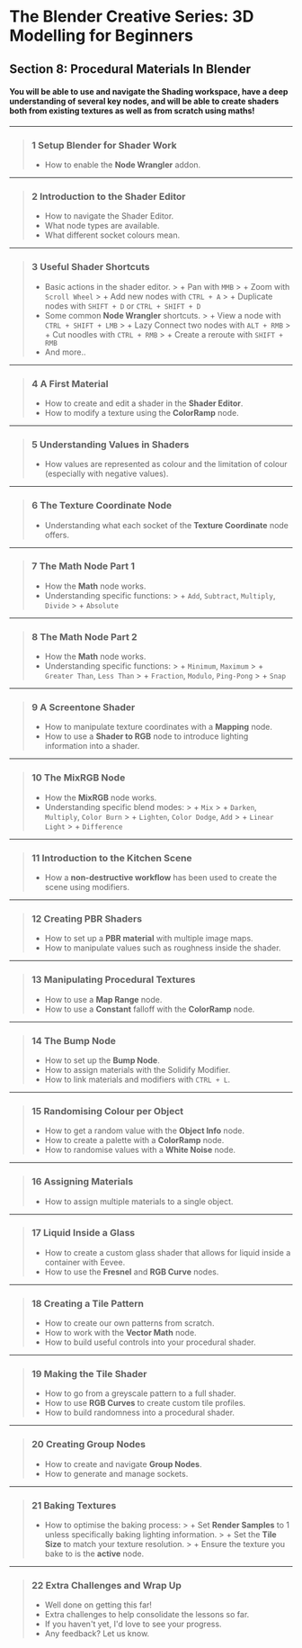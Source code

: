 # The Blender Creative Series: 3D Modelling for Beginners

## Section 8: Procedural Materials In Blender

#### You will be able to use and navigate the Shading workspace, have a deep understanding of several key nodes, and will be able to create shaders both from existing textures as well as from scratch using maths!
---
>### 1 Setup Blender for Shader Work
>+ How to enable the **Node Wrangler** addon.
---
>### 2 Introduction to the Shader Editor
>+ How to navigate the Shader Editor.
>+ What node types are available.
>+ What different socket colours mean.
---
>### 3 Useful Shader Shortcuts
>+ Basic actions in the shader editor.
	>	+ Pan with `MMB`
	>	+ Zoom with `Scroll Wheel`
	>	+ Add new nodes with `CTRL + A`
	>	+ Duplicate nodes with `SHIFT + D` or `CTRL + SHIFT + D`
>+ Some common **Node Wrangler** shortcuts.
	>	+ View a node with `CTRL + SHIFT + LMB`
	>	+ Lazy Connect two nodes with `ALT + RMB`
	>	+ Cut noodles with `CTRL + RMB`
	>	+ Create a reroute with `SHIFT + RMB` 
> + And more..
---
>### 4 A First Material
>+ How to create and edit a shader in the **Shader Editor**.
>+ How to modify a texture using the **ColorRamp** node.
---
>### 5 Understanding Values in Shaders
>+ How values are represented as colour and the limitation of colour (especially with negative values).
---
>### 6 The Texture Coordinate Node
>+ Understanding what each socket of the **Texture Coordinate** node offers.
---
>### 7 The Math Node Part 1
>+ How the **Math** node works.
>+ Understanding specific functions:
	>	+ `Add`, `Subtract`, `Multiply`, `Divide`
	>	+ `Absolute`
---
>### 8 The Math Node Part 2
>+ How the **Math** node works.
>+ Understanding specific functions:
	>	+ `Minimum`, `Maximum`
	>	+ `Greater Than`, `Less Than`
	>	+ `Fraction`, `Modulo`, `Ping-Pong`
	>	+ `Snap`
---
>### 9 A Screentone Shader
>+ How to manipulate texture coordinates with a **Mapping** node.
>+ How to use a **Shader to RGB** node to introduce lighting information into a shader.
---
>### 10 The MixRGB Node
>+ How the **MixRGB** node works.
>+ Understanding specific blend modes:
	>	+ `Mix`
	>	+	`Darken`, `Multiply`, `Color Burn`
	>	+ `Lighten`, `Color Dodge`, `Add`
	>	+ `Linear Light`
	>	+ `Difference`
---
>### 11 Introduction to the Kitchen Scene
>+ How a **non-destructive workflow** has been used to create the scene using modifiers.
---
>### 12 Creating PBR Shaders
>+ How to set up a **PBR material** with multiple image maps.
>+ How to manipulate values such as roughness inside the shader.
---
>### 13 Manipulating Procedural Textures
>+ How to use a **Map Range** node.
>+ How to use a **Constant** falloff with the **ColorRamp** node.
---
>### 14 The Bump Node
>+ How to set up the **Bump Node**.
>+ How to assign materials with the Solidify Modifier.
>+ How to link materials and modifiers with `CTRL + L`.
---
>### 15 Randomising Colour per Object
>+ How to get a random value with the **Object Info** node.
>+ How to create a palette with a **ColorRamp** node.
>+ How to randomise values with a **White Noise** node.
---
>### 16 Assigning Materials
>+ How to assign multiple materials to a single object.
---
>### 17 Liquid Inside a Glass
>+ How to create a custom glass shader that allows for liquid inside a container with Eevee.
>+ How to use the **Fresnel** and **RGB Curve** nodes.
---
>### 18 Creating a Tile Pattern
>+ How to create our own patterns from scratch.
>+ How to work with the **Vector Math** node.
>+ How to build useful controls into your procedural shader.
---
>### 19 Making the Tile Shader
>+ How to go from a greyscale pattern to a full shader.
>+ How to use **RGB Curves** to create custom tile profiles.
>+ How to build randomness into a procedural shader.
---
>### 20 Creating Group Nodes
>+ How to create and navigate **Group Nodes**.
>+ How to generate and manage sockets.
---
>### 21 Baking Textures
>+ How to optimise the baking process:
	>	+ Set **Render Samples** to 1 unless specifically baking lighting information.
	>	+ Set the **Tile Size** to match your texture resolution.
	>	+ Ensure the texture you bake to is the **active** node.
---
>### 22 Extra Challenges and Wrap Up
>+ Well done on getting this far!
>+ Extra challenges to help consolidate the lessons so far.
>+ If you haven't yet, I'd love to see your progress.
>+ Any feedback? Let us know.
